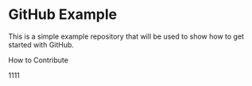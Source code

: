 GitHub Example
==============

This is a simple example repository that will be used to show how to get started with GitHub.

How to Contribute

1111

